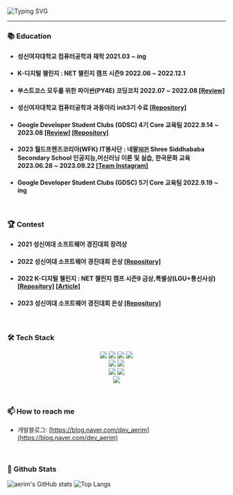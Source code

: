 <!-- 자기소개 시작 -->

<div>
<br>



![Typing SVG](https://readme-typing-svg.herokuapp.com?font=Indie+Flower&color=000000&size=30&center=true&lines=Hello+World+!&nbsp;+I'm+Ae+Rim+˙ᵕ˙+&nbsp;)
</div>

* * *

<!-- 자기소개 끝 -->

<!-- 교육사항 시작 -->

### **📚**  Education

- #### 성신여자대학교 컴퓨터공학과 재학 2021.03 ~ ing <br>
- #### K-디지털 챌린지 : NET 챌린지 캠프 시즌9 2022.06 ~ 2022.12.1<br>
- #### 부스트코스 모두를 위한 파이썬(PY4E) 코딩코치 2022.07 ~ 2022.08  [[Review]](https://blog.naver.com/dev_aerim/222963528282)<br>
- #### 성신여자대학교 컴퓨터공학과 과동아리 init3기 수료 [[Repository]](https://github.com/WakeMeUpPlz/WakeMeUpPlzServer)<br>
- #### Google Developer Student Clubs (GDSC) 4기 Core 교육팀 2022.9.14 ~ 2023.08  [[Review]](https://blog.naver.com/dev_aerim/223134685517) [[Repository]](https://github.com/OldEdu)<br>
- #### 2023 월드프렌즈코리아(WFK) IT봉사단 : 네팔🇳🇵 Shree Siddhababa Secondary School 인공지능,머신러닝 이론 및 실습, 한국문화 교육 <br> 2023.06.28 ~ 2023.09.22 [[Team Instagram]](https://www.instagram.com/it__sathi/)
- #### Google Developer Student Clubs (GDSC) 5기 Core 교육팀 2022.9.19 ~ ing  

<!-- 교육사항 끝 -->
<!-- 수상 시작 -->
<br>

### 🏆 Contest 

- #### 2021 성신여대 소프트웨어 경진대회 장려상
- #### 2022 성신여대 소프트웨어 경진대회 은상 [[Repository]](https://github.com/aerim-choi/SHOWBOOK)
- #### 2022 K-디지털 챌린지 : NET 챌린지 캠프 시즌9 금상,특별상(LGU+통신사상) [[Repository]](https://github.com/NetChallenge-masking/Whipping) [[Article]](https://www.etnews.com/20221201000166)
- #### 2023 성신여대 소프트웨어 경진대회 은상 [[Repository]](https://github.com/UniUnity-sungshin/UniUnity)

<!-- 교육사항 끝 -->
<!-- 기술스택 시작 -->
<br>

<div align='left'><h3><b>🛠 Tech Stack </b></h3>
<center><img src="https://img.shields.io/badge/JAVA-007396?style=flat-square&logo=java&logoColor=white">
<img src="https://img.shields.io/badge/Kotlin-7F52FF?style=flat-square&logo=Kotlin&logoColor=white">
<img src="https://img.shields.io/badge/c++-00599C?style=flat-square&logo=c%2B%2B&logoColor=white"/>
<img src="https://img.shields.io/badge/-Python-3776AB?style=flat-square&logo=Python&logoColor=white"/>
<br>

<img src="https://img.shields.io/badge/javascript-F7DF1E?style=flat-square&logo=javascript&logoColor=black"> 
<img src="https://img.shields.io/badge/Express-000000?style=flat-square&logo=Express&logoColor=white"/>
<br>
<img src="https://img.shields.io/badge/Firebase-FFCA28?style=flat-square&logo=firebase&logoColor=black"/>
<img src="https://img.shields.io/badge/MySQL-4479A1?style=flat-square&logo=MySQL&logoColor=white"/>
<br>
<img src="https://img.shields.io/badge/Android Studio-DDC84?style=flat-square&logo=Android Studio&logoColor=white"/></a>
</p>
</div>

<!-- 연락처 시작 -->
<br>

### 📫 How to reach me

<!-- - 링크드인: https://www.linkedin.com/in/moonhy7 -->

- 개발블로그: [https://blog.naver.com/dev_aerim](https://blog.naver.com/dev_aerim)
  <!-- 연락처 끝 -->

</br>

<h3><b> 🔭 Github Stats </b></h3>

![aerim's GitHub stats](https://github-readme-stats.vercel.app/api?username=aerim-choi&show_icons=true&theme=radical)
![Top Langs](https://github-readme-stats.vercel.app/api/top-langs/?username=aerim-choi&layout=compact&theme=dracula)
      
